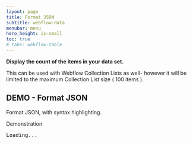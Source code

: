```yaml
---
layout: page
title: Format JSON
subtitle: webflow-data
menubar: menu
hero_height: is-small
toc: true
# tabs: webflow-table
---
```


<style>
.wfu-svg {
    visibility: hidden;
}
pre.wfu-code {
}
.wfu-json-string {
    color: #008000;
}
.wfu-json-number {
    color: #FF0000;
}
.wfu-json-boolean {
    color: #FF8C00;
}
.wfu-json-null {
    color: #908080;
}
.wfu-json-key {
    color: #1A1A1A;
}
</style>

<!--
<a class="button is-danger" href="https://sygnal-webflow-utils.webflow.io/demo/collection-item-count" target="_blank">View Demonstration in Webflow</a>
-->

**Display the count of the items in your data set.**

This can be used with Webflow Collection Lists as well-
however it will be limited to the maximum Collection List size
( 100 items ). 


## DEMO - Format JSON

Format JSON, with syntax highlighting.

<span class="tag is-danger is-medium is-light">Demonstration</span>

<div id="json1" class="demo area grey large">
    <pre>Loading...</pre>
</div>



<script type="text/json" id="data2">
[
  {
    "Rank": 1,
    "Country": "China",
    "Region": "Asia",
    "Population": "1,411,778,724",
    "Percent": false
  },
  {
    "Rank": "2",
    "Country": "India",
    "Region": "Asia",
    "Population": "1,381,914,537",
    "Percent": "17.50%"
  }
]
</script>

<script src="https://code.jquery.com/jquery-3.6.0.min.js" type="text/javascript" crossorigin="anonymous"></script>

<script type="module">
        
    // cdn.jsdelivr.net/gh/sygnaltech/webflow-util
    import { getGoogleSheetData } from 'https://cdn.jsdelivr.net/gh/sygnaltech/webflow-util/src/datasources/google-sheet-data.js';
    import { Database, loadAllData } from 'https://cdn.jsdelivr.net/gh/sygnaltech/webflow-util/src/modules/webflow-data.js';
    import { displayDataAsHtml } from 'https://cdn.jsdelivr.net/gh/sygnaltech/webflow-util/src/modules/webflow-html.js';

    $(function () {

        var json;
        json = $('#data2').text();
        
        var data;
        data = JSON.parse(json);

        displayDataAsHtml(
            $("#json1"), 
            data
        );

    });

</script>


